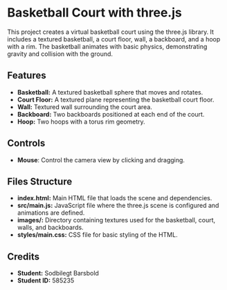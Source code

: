 # Basketball Court with three.js
This project creates a virtual basketball court using the three.js library. It includes a textured basketball, a court floor, wall, a backboard, and a hoop with a rim. The basketball animates with basic physics, demonstrating gravity and collision with the ground.

## Features
- **Basketball:** A textured basketball sphere that moves and rotates.
- **Court Floor:** A textured plane representing the basketball court floor.
- **Wall:** Textured wall surrounding the court area.
- **Backboard:** Two backboards positioned at each end of the court.
- **Hoop:** Two hoops with a torus rim geometry.

## Controls
- **Mouse**: Control the camera view by clicking and dragging.
## Files Structure
- **index.html:** Main HTML file that loads the scene and dependencies.
- **src/main.js:** JavaScript file where the three.js scene is configured and animations are defined.
- **images/:** Directory containing textures used for the basketball, court, walls, and backboards.
- **styles/main.css:** CSS file for basic styling of the HTML.

## Credits
- **Student:** Sodbilegt Barsbold
- **Student ID:** 585235
